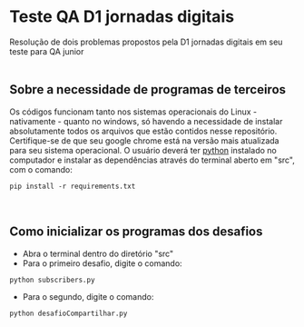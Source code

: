 # Teste QA D1 jornadas digitais
Resolução de dois problemas propostos pela D1 jornadas digitais
em seu teste para QA junior <br><br>

## Sobre a necessidade de programas de terceiros
Os códigos funcionam tanto nos sistemas operacionais do Linux - nativamente - quanto no windows, só havendo a necessidade de instalar absolutamente todos os arquivos que estão contidos nesse repositório. Certifique-se de que seu google chrome está na versão mais atualizada para seu sistema operacional. O
usuário deverá ter [python](https://www.python.org/downloads/release/python-3101/) instalado no computador
e instalar as dependências através do terminal aberto em "src", com o comando:

```
pip install -r requirements.txt
```
<br>

## Como inicializar os programas dos desafios

* Abra o terminal dentro do diretório "src"
* Para o primeiro desafio, digite o comando: 

```
python subscribers.py
```

* Para o segundo, digite o comando: 

```
python desafioCompartilhar.py
``` 







